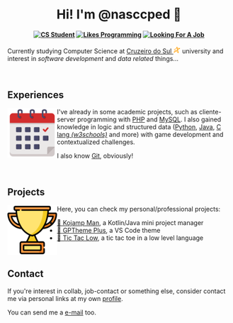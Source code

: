 <h1 align="center">Hi! I'm @nasccped 👋</h1>

<!-- showing badges -->
<h4 align="center">

[![CS Student][cs-student]](#)
[![Likes Programming][likes-programming]](#)
[![Looking For A Job][looking-for-a-job]](#)

</h4>

Currently studying Computer Science at
[Cruzeiro do Sul <img src="./assets/logo-cruzeiro_do_sul.png"
style="height:1rem"
alt="Cruzeiro do Sul logo">][cruzeiro-do-sul-website] university and
interest in _software development_ and _data related_ things...

<br>



Experiences
-----------

<p>

  <img alt="calendar draw" src="./assets/draw-calendar.png" align="left" style="height: 7rem">

  I've already in some academic projects, such as cliente-server
  programming with [PHP][php-link] and [MySQL][mysql-link]. I also
  gained knowledge in logic and structured data ([Python][python-link],
  [Java][java-link], [C lang _(w3schools)_][c-link] and more) with game
  development and contextualized challenges.

  I also know [Git][git-link], obviously!

</p>

<br>



Projects
--------

<p>

  <img alt="trophy draw" src="./assets/draw-trophy.png" align="left" style="height: 7rem">

  Here, you can check my personal/professional projects:

  - [🥇 Kojamp Man][kojamp-man], a Kotlin/Java mini project manager
  - [🥈 GPTheme Plus][gptheme-plus], a VS Code theme
  - [🥉 Tic Tac Low][tic-tac-low], a tic tac toe in a low level language

</p>

<br>



Contact
-------

If you're interest in collab, job-contact or something else, consider
contact me via personal links at my own [profile][my-profile].

You can send me a [e-mail][send-me-email] too.



<!-- links -->
[cruzeiro-do-sul-website]: https://www.cruzeirodosul.edu.br/

[php-link]: https://www.php.net/
[mysql-link]: https://www.mysql.com/
[python-link]: https://www.python.org/
[java-link]: https://www.java.com/en/
[c-link]: https://www.w3schools.com/c/
[git-link]: https://git-scm.com/

[kojamp-man]: https://github.com/nasccped/kojamp-man
[gptheme-plus]: https://github.com/nasccped/vsc-gptheme-plus-extension
[tic-tac-low]: https://github.com/nasccped/tic-tac-low

[my-profile]: https://github.com/nasccped
[send-me-email]: mailto:pdbt.contact@gmail.com?subject=Put%20the%20Message%20title%20here%20%E2%9C%8D%EF%B8%8F&body=Don't%20forget%20to%20add...%20well...%20the%20message%20%F0%9F%98%85

<!-- badges area -->
[cs-student]: https://img.shields.io/badge/cs_student-F28A17?style=for-the-badge
[likes-programming]: https://img.shields.io/badge/likes_programming-C24444?style=for-the-badge
[looking-for-a-job]: https://img.shields.io/badge/looking_for_a_job-4477B2?style=for-the-badge
